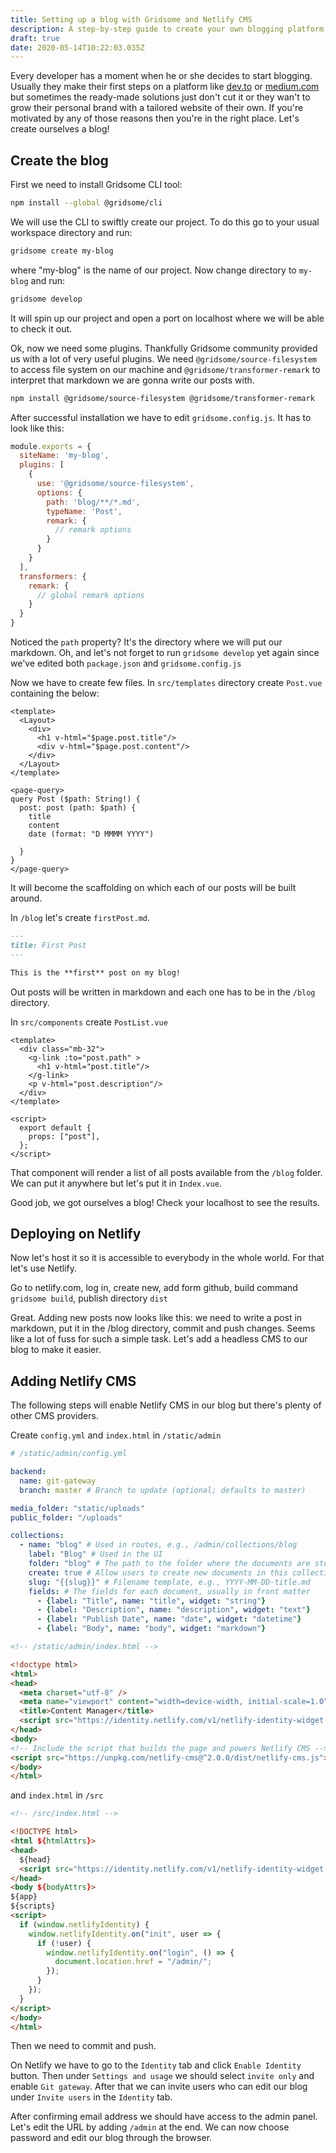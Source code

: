 ```yaml
---
title: Setting up a blog with Gridsome and Netlify CMS
description: A step-by-step guide to create your own blogging platform from scratch.
draft: true
date: 2020-05-14T10:22:03.035Z
---
```


Every developer has a moment when he or she decides to start blogging. Usually they make their first steps on a platform like [dev.to](https://dev.to/) or [medium.com](https://medium.com/) but sometimes the ready-made solutions just don't cut it or they wan't to grow their personal brand with a tailored website of their own. If you're motivated by any of those reasons then you're in the right place. Let's create ourselves a blog!

## Create the blog

First we need to install Gridsome CLI tool:

```bash
npm install --global @gridsome/cli
```

We will use the CLI to swiftly create our project. To do this go to your usual workspace directory and run:

```bash
gridsome create my-blog
```

where "my-blog" is the name of our project. Now change directory to `my-blog` and run:

```bash
gridsome develop
```

It will spin up our project and open a port on localhost where we will be able to check it out.

Ok, now we need some plugins. Thankfully Gridsome community provided us with a lot of very useful plugins. We need `@gridsome/source-filesystem` to access file system on our machine and `@gridsome/transformer-remark` to interpret that markdown we are gonna write our posts with.

```bash
npm install @gridsome/source-filesystem @gridsome/transformer-remark
```

After successful installation we have to edit `gridsome.config.js`. It has to look like this:

```javascript
module.exports = {
  siteName: 'my-blog',
  plugins: [
    {
      use: '@gridsome/source-filesystem',
      options: {
        path: 'blog/**/*.md',
        typeName: 'Post',
        remark: {
          // remark options
        }
      }
    }
  ],
  transformers: {
    remark: {
      // global remark options
    }
  }
}
```

Noticed the `path` property? It's the directory where we will put our markdown. Oh, and let's not forget to run `gridsome develop` yet again since we've edited both `package.json` and `gridsome.config.js`

Now we have to create few files. In `src/templates` directory create `Post.vue` containing the below:

```vue
<template>
  <Layout>
    <div>
      <h1 v-html="$page.post.title"/>
      <div v-html="$page.post.content"/>
    </div>
  </Layout>
</template>

<page-query>
query Post ($path: String!) {
  post: post (path: $path) {
    title
    content
    date (format: "D MMMM YYYY")

  }
}
</page-query>
```

It will become the scaffolding on which each of our posts will be built around.

In `/blog` let's create `firstPost.md`.

```markdown
---
title: First Post
---

This is the **first** post on my blog!
```

Out posts will be written in markdown and each one has to be in the `/blog` directory.

In `src/components` create `PostList.vue`

```vue
<template>
  <div class="mb-32">
    <g-link :to="post.path" >
      <h1 v-html="post.title"/>
    </g-link>
    <p v-html="post.description"/>
  </div>
</template>

<script>
  export default {
    props: ["post"],
  };
</script>
```

That component will render a list of all posts available from the `/blog` folder. We can put it anywhere but let's put it in `Index.vue`.

Good job, we got ourselves a blog! Check your localhost to see the results.

## Deploying on Netlify

Now let's host it so it is accessible to everybody in the whole world. For that let's use Netlify.

Go to netlify.com, log in, create new, add form github, build command `gridsome build`, publish directory `dist`

Great. Adding new posts now looks like this: we need to write a post in markdown, put it in the /blog directory, commit and push changes. Seems like a lot of fuss for such a simple task. Let's add a headless CMS to our blog to make it easier.

## Adding Netlify CMS

The following steps will enable Netlify CMS in our blog but there's plenty of other CMS providers.

Create `config.yml` and `index.html` in `/static/admin`

```yml
# /static/admin/config.yml

backend:
  name: git-gateway
  branch: master # Branch to update (optional; defaults to master)

media_folder: "static/uploads"
public_folder: "/uploads"

collections:
  - name: "blog" # Used in routes, e.g., /admin/collections/blog
    label: "Blog" # Used in the UI
    folder: "blog" # The path to the folder where the documents are stored
    create: true # Allow users to create new documents in this collection
    slug: "{{slug}}" # Filename template, e.g., YYYY-MM-DD-title.md
    fields: # The fields for each document, usually in front matter
      - {label: "Title", name: "title", widget: "string"}
      - {label: "Description", name: "description", widget: "text"}
      - {label: "Publish Date", name: "date", widget: "datetime"}
      - {label: "Body", name: "body", widget: "markdown"}
```

```html
<!-- /static/admin/index.html -->

<!doctype html>
<html>
<head>
  <meta charset="utf-8" />
  <meta name="viewport" content="width=device-width, initial-scale=1.0" />
  <title>Content Manager</title>
  <script src="https://identity.netlify.com/v1/netlify-identity-widget.js"></script>
</head>
<body>
<!-- Include the script that builds the page and powers Netlify CMS -->
<script src="https://unpkg.com/netlify-cms@^2.0.0/dist/netlify-cms.js"></script>
</body>
</html>
```

and `index.html` in `/src`

```html
<!-- /src/index.html -->

<!DOCTYPE html>
<html ${htmlAttrs}>
<head>
  ${head}
  <script src="https://identity.netlify.com/v1/netlify-identity-widget.js"></script>
</head>
<body ${bodyAttrs}>
${app}
${scripts}
<script>
  if (window.netlifyIdentity) {
    window.netlifyIdentity.on("init", user => {
      if (!user) {
        window.netlifyIdentity.on("login", () => {
          document.location.href = "/admin/";
        });
      }
    });
  }
</script>
</body>
</html>
```

Then we need to commit and push.

On Netlify we have to go to the `Identity` tab and click `Enable Identity` button. Then under `Settings and usage` we should select `invite only` and enable `Git gateway`. After that we can invite users who can edit our blog under `Invite users` in the `Identity` tab.

After confirming email address we should have access to the admin panel. Let's edit the URL by adding `/admin` at the end. We can now choose password and edit our blog through the browser.
